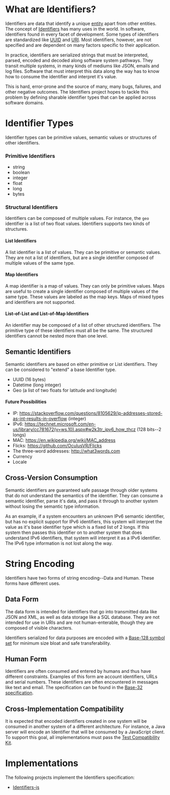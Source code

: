 # What are Identifiers?
Identifiers are data that identify a unique [entity](https://en.wikipedia.org/wiki/Entity) apart from other entities. The concept of [Identifiers](https://en.wikipedia.org/wiki/Identifier) has many uses in the world. In software, identifiers found in every facet of development. Some types of identifiers are standardized like [UUID](https://www.ietf.org/rfc/rfc4122.txt) and [URI](https://www.w3.org/Addressing/URL/uri-spec.html). Most identifiers, however, are not specified and are dependent on many factors specific to their application.

In practice, identifiers are serialized strings that must be interpreted, parsed, encoded and decoded along software system pathways. They transit multiple systems, in many kinds of mediums like JSON, emails and log files. Software that must interpret this data along the way has to know how to consume the identifier and interpret it's value.

This is hard, error-prone and the source of many, many bugs, failures, and other negative outcomes. The Identifiers project hopes to tackle this problem by defining sharable identifier types that can be applied across software domains.

# Identifier Types
Identifier types can be primitive values, semantic values or structures of other identifiers.

### Primitive Identifiers
* string
* boolean
* integer
* float
* long
* bytes

### Structural Identifiers
Identifiers can be composed of multiple values. For instance, the `geo` identifier is a list of two float values. Identifiers supports two kinds of structures.

#### List Identifiers
A list identifier is a list of values. They can be primitive or semantic values. They are not a list of identifiers, but are a single identifier composed of multiple values of the same type.

#### Map Identifiers
A map identifier is a map of values. They can only be primitive values. Maps are useful to create a single identifier composed of multiple values of the same type. These values are labeled as the map keys. Maps of mixed types and identifiers are not supported.

#### List-of-List and List-of-Map Identifiers
An identifier may be composed of a list of other structured identifiers. The primitive type of these identifiers must all be the same. The structured identifiers cannot be nested more than one level.

## Semantic Identifiers
Semantic identifiers are based on either primitive or List identifiers. They can be considered to "extend" a base Identifier type.

* UUID (16 bytes)
* Datetime (long integer)
* Geo (a list of two floats for latitude and longitude)

#### Future Possibilities
* IP: https://stackoverflow.com/questions/8105629/ip-addresses-stored-as-int-results-in-overflow (integer)
* IPv6: https://technet.microsoft.com/en-us/library/cc781672(v=ws.10).aspx#w2k3tr_ipv6_how_thcz (128 bits--2 longs)
* MAC: https://en.wikipedia.org/wiki/MAC_address
* Flicks: https://github.com/OculusVR/Flicks
* The three-word addresses: http://what3words.com
* Currency
* Locale

## Cross-Version Consumption
Semantic identifiers are guaranteed safe passage through older systems that do not understand the semantics of the identifier. They can consume a semantic identifier, parse it's data, and pass it through to another system without losing the semantic type information.

As an example, if a system encounters an unknown IPv6 semantic identifier, but has no explicit support for IPv6 identifiers, this system will interpret the value as it's base identifier type which is a fixed list of 2 longs. If this system then passes this identifier on to another system that does understand IPv6 identifiers, that system will interpret it as a IPv6 identifier. The IPv6 type information is not lost along the way.

# String Encoding
Identifiers have two forms of string encoding--Data and Human. These forms have different uses.

## Data Form
The data form is intended for identifiers that go into transmitted data like JSON and XML, as well as data storage like a SQL database. They are not intended for use in URIs and are not human-enterable, though they are composed of visible characters.

Identifiers serialized for data purposes are encoded with a [Base-128 symbol set](Base-128.md) for minimum size bloat and safe transferability.

## Human Form
Identifiers are often consumed and entered by humans and thus have different constraints. Examples of this form are account identifiers, URLs and serial numbers. These identifiers are often encountered in messages like text and email. The specification can be found in the [Base-32 specification](Base-32.md).

## Cross-Implementation Compatibility
It is expected that encoded identifiers created in one system will be consumed in another system of a different architecture. For instance, a Java server will encode an Identifier that will be consumed by a JavaScript client. To support this goal, all implementations must pass the [Test Compatibility Kit](./tck/README.md).

# Implementations
The following projects implement the Identifiers specification:

* [Identifiers-js](https://github.com/Identifiers/identifiers-js)

